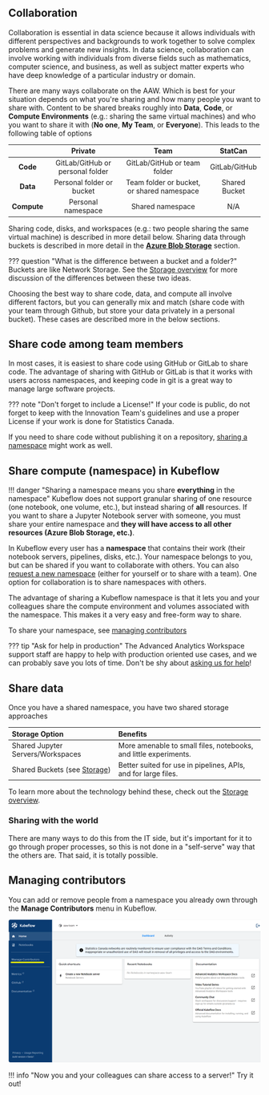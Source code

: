 ## Collaboration

Collaboration is essential in data science because it allows individuals with different perspectives and backgrounds to work together to solve complex problems and generate new insights. In data science, collaboration can involve working with individuals from diverse fields such as mathematics, computer science, and business, as well as subject matter experts who have deep knowledge of a particular industry or domain.

There are many ways collaborate on the AAW. Which is best for your situation depends on what you're sharing and how many people you want to share with. Content to be shared breaks roughly into **Data**, **Code**, or **Compute Environments** (e.g.: sharing the same virtual machines) and who you want to share it with (**No one**, **My Team**, or **Everyone**). This leads to the following table of options

|             |           **Private**            |                  **Team**                  |  **StatCan**  |
| :---------: | :------------------------------: | :----------------------------------------: | :-----------: |
|  **Code**   | GitLab/GitHub or personal folder |        GitLab/GitHub or team folder        | GitLab/GitHub |
|  **Data**   |    Personal folder or bucket     | Team folder or bucket, or shared namespace | Shared Bucket |
| **Compute** |        Personal namespace        |              Shared namespace              |      N/A      |

Sharing code, disks, and workspaces (e.g.: two people sharing the same virtual machine) is described in more detail below. Sharing data through buckets is described in more detail in the **[Azure Blob Storage](../5-Storage/AzureBlobStorage.md)** section.

<!-- prettier-ignore -->
??? question "What is the difference between a bucket and a folder?"
    Buckets are like Network Storage. See the [Storage overview](../5-Storage/Overview.md) for more discussion of the differences between these two ideas.

Choosing the best way to share code, data, and compute all involve different factors, but you can generally mix and match (share code with your team through Github, but store your data privately in a personal bucket). These cases are described more in the below sections.

## Share code among team members

In most cases, it is easiest to share code using GitHub or GitLab to share code. The advantage of sharing with GitHub or GitLab is that it works with users across namespaces, and keeping code in git is a great way to manage large software projects.

<!-- prettier-ignore -->
??? note "Don't forget to include a License!"
    If your code is public, do not forget to keep with the Innovation Team's guidelines and use a proper License if your work is done for Statistics Canada.

If you need to share code without publishing it on a repository, [sharing a namespace](#share-compute-namespace-in-kubeflow) might work as well.

## Share compute (namespace) in Kubeflow

<!-- prettier-ignore -->
!!! danger "Sharing a namespace means you share **everything** in the namespace"
    Kubeflow does not support granular sharing of one resource (one notebook, one volume, etc.), but instead sharing of **all** resources. If you want to share a Jupyter Notebook server with someone, you must share your entire namespace and **they will have access to all other resources (Azure Blob Storage, etc.)**.

In Kubeflow every user has a **namespace** that contains their work (their notebook servers, pipelines, disks, etc.). Your namespace belongs to you, but can be shared if you want to collaborate with others. You can also [request a new namespace](Request-a-Namespace.md) (either for yourself or to share with a team). One option for collaboration is to share namespaces with others.

The advantage of sharing a Kubeflow namespace is that it lets you and your colleagues share the compute environment and  volumes associated with the namespace. This makes it a very easy and free-form way to share.

To share your namespace, see [managing contributors](#managing-contributors)

<!-- prettier-ignore -->
??? tip "Ask for help in production"
    The Advanced Analytics Workspace support staff are happy to help with production oriented use cases, and we can probably save you lots of time. Don't be shy about [asking us for help](../Help.md)!

## Share data

Once you have a shared namespace, you have two shared storage approaches

| Storage Option                                           | Benefits                                                         |
| :------------------------------------------------------- | :--------------------------------------------------------------- |
| Shared Jupyter Servers/Workspaces                        | More amenable to small files, notebooks, and little experiments. |
| Shared Buckets (see [Storage](../5-Storage/Overview.md)) | Better suited for use in pipelines, APIs, and for large files.   |

To learn more about the technology behind these, check out the
[Storage overview](../5-Storage/Overview.md).

### Sharing with the world

There are many ways to do this from the IT side, but it's important for it to go through proper processes, so this is not done in a "self-serve" way that the others are. That said, it is totally possible.

## Managing contributors

You can add or remove people from a namespace you already own through the **Manage Contributors** menu in Kubeflow.

![ Manage Contributors Menu](../images/kubeflow_contributors.png)

<!-- prettier-ignore -->
!!! info "Now you and your colleagues can share access to a server!"
    Try it out!
